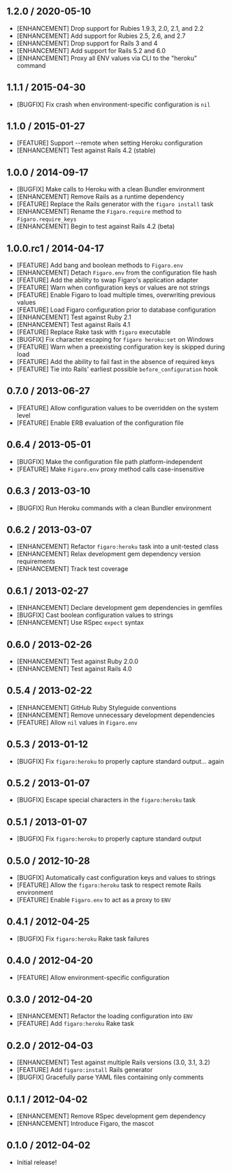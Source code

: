 ## 1.2.0 / 2020-05-10

* [ENHANCEMENT] Drop support for Rubies 1.9.3, 2.0, 2.1, and 2.2
* [ENHANCEMENT] Add support for Rubies 2.5, 2.6, and 2.7
* [ENHANCEMENT] Drop support for Rails 3 and 4
* [ENHANCEMENT] Add support for Rails 5.2 and 6.0
* [ENHANCEMENT] Proxy all ENV values via CLI to the "heroku" command

## 1.1.1 / 2015-04-30

* [BUGFIX] Fix crash when environment-specific configuration is `nil`

## 1.1.0 / 2015-01-27

* [FEATURE] Support --remote when setting Heroku configuration
* [ENHANCEMENT] Test against Rails 4.2 (stable)

## 1.0.0 / 2014-09-17

* [BUGFIX] Make calls to Heroku with a clean Bundler environment
* [ENHANCEMENT] Remove Rails as a runtime dependency
* [FEATURE] Replace the Rails generator with the `figaro install` task
* [ENHANCEMENT] Rename the `Figaro.require` method to `Figaro.require_keys`
* [ENHANCEMENT] Begin to test against Rails 4.2 (beta)

## 1.0.0.rc1 / 2014-04-17

* [FEATURE] Add bang and boolean methods to `Figaro.env`
* [ENHANCEMENT] Detach `Figaro.env` from the configuration file hash
* [FEATURE] Add the ability to swap Figaro's application adapter
* [FEATURE] Warn when configuration keys or values are not strings
* [FEATURE] Enable Figaro to load multiple times, overwriting previous values
* [FEATURE] Load Figaro configuration prior to database configuration
* [ENHANCEMENT] Test against Ruby 2.1
* [ENHANCEMENT] Test against Rails 4.1
* [FEATURE] Replace Rake task with `figaro` executable
* [BUGFIX] Fix character escaping for `figaro heroku:set` on Windows
* [FEATURE] Warn when a preexisting configuration key is skipped during load
* [FEATURE] Add the ability to fail fast in the absence of required keys
* [FEATURE] Tie into Rails' earliest possible `before_configuration` hook

## 0.7.0 / 2013-06-27

* [FEATURE] Allow configuration values to be overridden on the system level
* [FEATURE] Enable ERB evaluation of the configuration file

## 0.6.4 / 2013-05-01

* [BUGFIX] Make the configuration file path platform-independent
* [FEATURE] Make `Figaro.env` proxy method calls case-insensitive

## 0.6.3 / 2013-03-10

* [BUGFIX] Run Heroku commands with a clean Bundler environment

## 0.6.2 / 2013-03-07

* [ENHANCEMENT] Refactor `figaro:heroku` task into a unit-tested class
* [ENHANCEMENT] Relax development gem dependency version requirements
* [ENHANCEMENT] Track test coverage

## 0.6.1 / 2013-02-27

* [ENHANCEMENT] Declare development gem dependencies in gemfiles
* [BUGFIX] Cast boolean configuration values to strings
* [ENHANCEMENT] Use RSpec `expect` syntax

## 0.6.0 / 2013-02-26

* [ENHANCEMENT] Test against Ruby 2.0.0
* [ENHANCEMENT] Test against Rails 4.0

## 0.5.4 / 2013-02-22

* [ENHANCEMENT] GitHub Ruby Styleguide conventions
* [ENHANCEMENT] Remove unnecessary development dependencies
* [FEATURE] Allow `nil` values in `Figaro.env`

## 0.5.3 / 2013-01-12

* [BUGFIX] Fix `figaro:heroku` to properly capture standard output... again

## 0.5.2 / 2013-01-07

* [BUGFIX] Escape special characters in the `figaro:heroku` task

## 0.5.1 / 2013-01-07

* [BUGFIX] Fix `figaro:heroku` to properly capture standard output

## 0.5.0 / 2012-10-28

* [BUGFIX] Automatically cast configuration keys and values to strings
* [FEATURE] Allow the `figaro:heroku` task to respect remote Rails environment
* [FEATURE] Enable `Figaro.env` to act as a proxy to `ENV`

## 0.4.1 / 2012-04-25

* [BUGFIX] Fix `figaro:heroku` Rake task failures

## 0.4.0 / 2012-04-20

* [FEATURE] Allow environment-specific configuration

## 0.3.0 / 2012-04-20

* [ENHANCEMENT] Refactor the loading configuration into `ENV`
* [FEATURE] Add `figaro:heroku` Rake task

## 0.2.0 / 2012-04-03

* [ENHANCEMENT] Test against multiple Rails versions (3.0, 3.1, 3.2)
* [FEATURE] Add `figaro:install` Rails generator
* [BUGFIX] Gracefully parse YAML files containing only comments

## 0.1.1 / 2012-04-02

* [ENHANCEMENT] Remove RSpec development gem dependency
* [ENHANCEMENT] Introduce Figaro, the mascot

## 0.1.0 / 2012-04-02

* Initial release!
